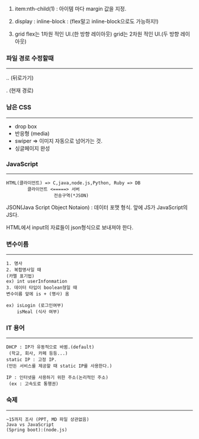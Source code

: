 1. item:nth-child(1)
 : 아이템 마다 margin 값을 지정.

2. display : inline-block
 : (flex말고 inline-block으로도 가능하지!)

3. grid
    flex는 1차원 적인 UI.(한 방향 레이아웃)
    grid는 2차원 적인 UI.(두 방향 레이아웃)
### 파일 경로 수정할때
---
.. (뒤로가기)

. (현재 경로)

### 남은 CSS
---
- drop box
- 반응형 (media)
- swiper => 이미지 자동으로 넘어가는 것.
- 싱글페이지 완성

### JavaScript
---
```
HTML(클라이언트) => C,java,node.js,Python, Ruby => DB
        클라이언트 <=====> 서버
                  전송구역(*JSON)
```
JSON(Java Script Object Notaion) : 데이터 포맷 형식.
        앞에 JS가 JavaScript의 JS다.

HTML에서 input의 자료들이 json형식으로 보내져야 한다.

### 변수이름
---
```
1. 명사
2. 복합명사일 때
(카멜 표기법)
ex) int userInfonmation
3. 데이터 타입이 boolean형일 때
변수이름 앞에 is + (명사) 옴

ex) isLogin (로그인여부)
    isMeal (식사 여부)
```

### IT 용어
 ---
 ```
 DHCP : IP가 유동적으로 바뀜.(default)
  (학교, 회사, 카페 등등...)
 static IP : 고정 IP.
 (만든 서비스를 제공할 때 static IP를 사용한다.)

 IP : 인터넷을 사용하기 위한 주소(논리적인 주소)
  (ex : 고속도로 통행권)
```

### 숙제
---
```
~15까지 조사 (PPT, MD 파일 상관없음)
Java vs JavaScript
(Spring boot):(node.js)
```
